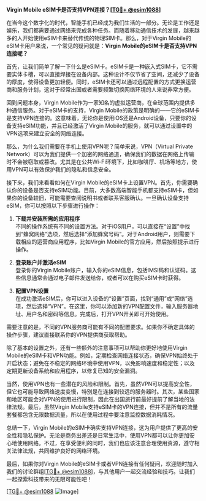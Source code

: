 **Virgin Mobile eSIM卡是否支持VPN连接？[[TG💪+ @esim1088](https://t.me/s/esim1088)]**

在当今这个数字化的时代，智能手机已经成为我们生活的一部分。无论是工作还是娱乐，我们都需要通过网络来完成各种任务。而随着移动通信技术的发展，越来越多的人开始使用eSIM卡来替代传统的物理SIM卡。那么，对于Virgin Mobile的eSIM卡用户来说，一个常见的疑问就是：**Virgin Mobile的eSIM卡是否支持VPN连接呢？**

首先，让我们简单了解一下什么是eSIM卡。eSIM卡是一种嵌入式SIM卡，它不需要实体卡槽，可以直接焊接在设备内部。这种设计不仅节省了空间，还减少了设备的厚度，使得设备更加轻便。同时，eSIM卡还可以通过远程配置的方式更换运营商和服务计划，这对于经常出国或者需要频繁切换网络环境的人来说非常方便。

回到问题本身，Virgin Mobile作为一家知名的虚拟运营商，在全球范围内提供多种通信服务。对于eSIM卡的支持，Virgin Mobile的政策是明确的——它的eSIM卡是支持VPN连接的。这意味着，无论你是使用iOS还是Android设备，只要你的设备支持eSIM功能，并且已经激活了Virgin Mobile的服务，就可以通过设置中的VPN选项来建立安全的网络连接。

那么，为什么我们需要在手机上使用VPN呢？简单来说，VPN（Virtual Private Network）可以为我们提供一个加密的网络通道，确保我们的数据在网络上传输时不会被窃取或篡改。尤其是在公共Wi-Fi环境下，比如咖啡厅、机场等地方，使用VPN可以有效保护我们的隐私和信息安全。

接下来，我们来看看如何在Virgin Mobile的eSIM卡上设置VPN。首先，你需要确认你的设备是否支持eSIM功能。目前，大多数高端智能手机都支持eSIM卡，但如果你的设备较旧，可能需要查阅说明书或者联系客服确认。一旦确认设备支持eSIM，你可以按照以下步骤进行操作：

1. **下载并安装所需的应用程序**  
   不同的操作系统有不同的设置方法。对于iOS用户，可以直接在“设置”中找到“蜂窝网络”选项，然后选择“添加蜂窝号码”。对于Android用户，则需要下载相应的运营商应用程序，比如Virgin Mobile的官方应用，然后按照提示进行操作。

2. **登录账户并激活eSIM**  
   登录你的Virgin Mobile账户，输入你的eSIM信息，包括IMSI码和认证码。这些信息通常会通过电子邮件发送给你，或者可以在购买eSIM卡时获得。

3. **配置VPN设置**  
   在成功激活eSIM后，你可以进入设备的“设置”页面，找到“通用”或“网络”选项，然后选择“VPN”。在这里，你可以添加新的VPN配置文件，输入服务器地址、用户名和密码等信息。完成后，打开VPN开关即可开始使用。

需要注意的是，不同的VPN服务商可能有不同的配置要求。如果你不确定具体的操作步骤，建议直接联系你的VPN提供商获取帮助。

除了基本的设置之外，还有一些额外的注意事项可以帮助你更好地使用Virgin Mobile的eSIM卡和VPN功能。例如，定期检查网络连接状态，确保VPN始终处于开启状态；避免在不稳定的网络环境中使用VPN，以免影响速度和稳定性；以及定期更新设备系统和应用程序，以修复已知的安全漏洞。

当然，使用VPN也有一些潜在的风险和限制。首先，虽然VPN可以提高安全性，但它也可能导致网络速度变慢，特别是在连接到较远的服务器时。其次，某些国家和地区可能会对VPN的使用进行限制，因此在出国旅行前最好提前了解当地的法律法规。最后，虽然Virgin Mobile支持eSIM卡的VPN连接，但并不是所有的流量套餐都包含无限数据流量，所以在使用过程中要注意监控数据消耗情况。

总结一下，Virgin Mobile的eSIM卡确实支持VPN连接，这为用户提供了更高的安全性和隐私保护。无论是商务出差还是日常生活中，使用VPN都可以让你更加安心地使用网络。不过，在享受便利的同时，我们也应该注意合理使用资源，遵守相关法律法规，共同维护良好的网络环境。

最后，如果你对Virgin Mobile的eSIM卡或者VPN连接有任何疑问，欢迎随时加入我们的讨论群组[[TG💪+ @esim1088](https://t.me/s/esim1088)]，与其他用户一起交流经验和技巧。让我们一起探索科技带来的无限可能性吧！

[[TG💪+ @esim1088](https://t.me/s/esim1088) ![Image](https://i.postimg.cc/4NQfJmqS/Snipaste-2025-05-13-00-14-12.png)]